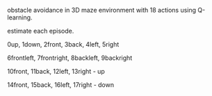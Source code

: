 obstacle avoidance in 3D maze environment with 18 actions using Q-learning.

estimate each episode.

0up, 1down, 2front, 3back, 4left, 5right

6frontleft, 7frontright, 8backleft, 9backright

10front, 11back, 12left, 13right - up

14front, 15back, 16left, 17right - down
